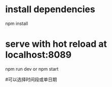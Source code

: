 # install dependencies
npm install

# serve with hot reload at localhost:8089
npm run dev  or  npm start

#可以选择时间段或单日期
